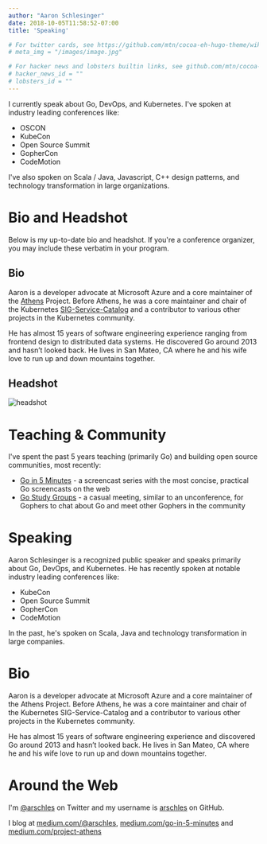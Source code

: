 ```yaml
---
author: "Aaron Schlesinger"
date: 2018-10-05T11:58:52-07:00
title: 'Speaking'

# For twitter cards, see https://github.com/mtn/cocoa-eh-hugo-theme/wiki/Twitter-cards
# meta_img = "/images/image.jpg"

# For hacker news and lobsters builtin links, see github.com/mtn/cocoa-eh-hugo-theme/wiki/Social-Links
# hacker_news_id = ""
# lobsters_id = ""
---
```


I currently speak about Go, DevOps, and Kubernetes. I've spoken at industry leading conferences like:

- OSCON
- KubeCon
- Open Source Summit
- GopherCon
- CodeMotion

I've also spoken on Scala / Java, Javascript, C++ design patterns, and technology transformation in large organizations.

# Bio and Headshot

Below is my up-to-date bio and headshot. If you're a conference organizer, you may include these verbatim in your program.

## Bio

Aaron is a developer advocate at Microsoft Azure and a core maintainer of the [Athens](https://docs.gomods.io) Project. Before Athens, he was a core maintainer and chair of the Kubernetes [SIG-Service-Catalog](https://github.com/kubernetes-incubator/service-catalog) and a contributor to various other projects in the Kubernetes community.

He has almost 15 years of software engineering experience ranging from frontend design to distributed data systems. He discovered Go around 2013 and hasn’t looked back. He lives in San Mateo, CA where he and his wife love to run up and down mountains together.

## Headshot

![headshot](/images/headshot.jpg)

# Teaching & Community

I've spent the past 5 years teaching (primarily Go) and building open source communities, most recently:

- [Go in 5 Minutes](https://goin5minutes.com) - a screencast series with the most concise, practical Go screencasts on the web
- [Go Study Groups](https://gophersource.com/study-group) - a casual meeting, similar to an unconference, for Gophers to chat about Go and meet other Gophers in the community

# Speaking

Aaron Schlesinger is a recognized public speaker and speaks primarily about Go, DevOps, and Kubernetes. He has recently spoken at notable industry leading conferences like:

- KubeCon
- Open Source Summit
- GopherCon
- CodeMotion

In the past, he's spoken on Scala, Java and technology transformation in large companies.

# Bio

Aaron is a developer advocate at Microsoft Azure and a core maintainer of the Athens Project. Before Athens, he was a core maintainer and chair of the Kubernetes SIG-Service-Catalog and a contributor to various other projects in the Kubernetes community.

He has almost 15 years of software engineering experience and discovered Go around 2013 and hasn’t looked back. He lives in San Mateo, CA where he and his wife love to run up and down mountains together.

# Around the Web

I'm [@arschles](https://twitter.com/arschles) on Twitter and my username is [arschles](https://github.com/arschles) on GitHub.

I blog at [medium.com/@arschles](https://medium.com/@arschles), [medium.com/go-in-5-minutes](https://medium.com/go-in-5-minutes) and [medium.com/project-athens](https://medium.com/project-athens)

